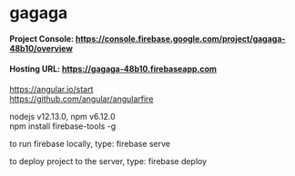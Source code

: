 # gagaga

#### Project Console: https://console.firebase.google.com/project/gagaga-48b10/overview  
#### Hosting URL: https://gagaga-48b10.firebaseapp.com


https://angular.io/start  
https://github.com/angular/angularfire  

nodejs v12.13.0, npm v6.12.0  
npm install firebase-tools -g  

to run firebase locally, type: firebase serve

to deploy project to the server, type: firebase deploy